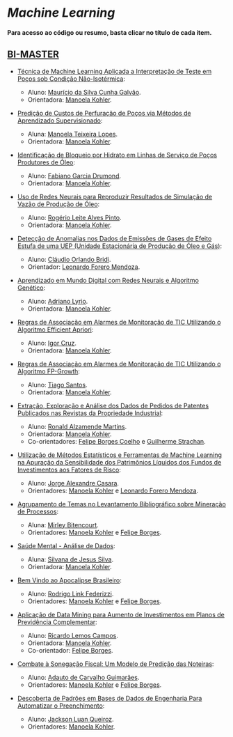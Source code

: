 # *Machine Learning*

#### Para acesso ao código ou resumo, basta clicar no título de cada item.

## [BI-MASTER](https://ica.puc-rio.ai/bi-master)

- [Técnica de Machine Learning Aplicada a Interpretação de Teste em Poços sob Condição Não-Isotérmica](https://github.com/secretaria-ICA/Tecnica_de_Machine_Learning_Aplicada_a_Interpretacao_de_Teste_em_Pocos_sob_Condicao_Nao-Isotermica):
  - Aluno: [Maurício da Silva Cunha Galvão](https://github.com/mgalvao6).
  - Orientadora: [Manoela Kohler](https://github.com/manoelakohler).

- [Predição de Custos de Perfuração de Poços via Métodos de Aprendizado Supervisionado](https://github.com/secretaria-ICA/Predicao_de_Custos_de_Perfuracao_de_Pocos_via_Metodos_de_Aprendizado_Supervisionado):
  - Aluna: [Manoela Teixeira Lopes](https://github.com/ManoelaLopes).
  - Orientadora: [Manoela Kohler](https://github.com/manoelakohler).

- [Identificação de Bloqueio por Hidrato em Linhas de Serviço de Poços Produtores de Óleo](https://github.com/secretaria-ICA/Identificacao_de_Bloqueio_por_Hidrato_em_Linhas_de_Servico_de_Pocos_Produtores_de_Oleo):
  - Aluno: [Fabiano Garcia Drumond](https://github.com/fgdrumond).
  - Orientadora: [Manoela Kohler](https://github.com/manoelakohler).
  
- [Uso de Redes Neurais para Reproduzir Resultados de Simulação de Vazão de Produção de Óleo](https://github.com/secretaria-ICA/Uso_de_Redes_Neurais_para_Reproduzir_Resultados_de_Simulacao_de_Vazao_de_Producao_de_Oleo):
  - Aluno: [Rogério Leite Alves Pinto](https://codigo-externo.petrobras.com.br/CXMV).
  - Orientadora: [Manoela Kohler](https://github.com/manoelakohler).
  
- [Detecção de Anomalias nos Dados de Emissões de Gases de Efeito Estufa de uma UEP (Unidade Estacionária de Produção de Óleo e Gás)](https://github.com/secretaria-ICA/Deteccao_de_Anomalias_nos_Dados_de_Emissoes_de_Gases_de_Efeito_Estufa_de_uma_UEP):
  - Aluno: [Cláudio Orlando Bridi](https://github.com/cobridi).
  - Orientador: [Leonardo Forero Mendoza](https://github.com/leofome8).

- [Aprendizado em Mundo Digital com Redes Neurais e Algoritmo Genético](https://github.com/secretaria-ICA/Aprendizado_em_Mundo_Digital_com_Redes_Neurais_e_Algoritmo_Genetico):
  - Aluno: [Adriano Lyrio](https://github.com/adrianolyrio).
  - Orientadora: [Manoela Kohler](https://github.com/manoelakohler).

- [Regras de Associação em Alarmes de Monitoração de TIC Utilizando o Algoritmo Efficient Apriori](https://github.com/secretaria-ICA/Regras_de_Associacao_em_Alarmes_de_Monitoracao_de_TIC_Utilizando_o_Algoritmo_Efficient_Apriori):
  - Aluno: [Igor Cruz](https://github.com/igorcruz33).
  - Orientadora: [Manoela Kohler](https://github.com/manoelakohler).

- [Regras de Associação em Alarmes de Monitoração de TIC Utilizando o Algoritmo FP-Growth](https://github.com/secretaria-ICA/Regras_de_Associacao_em_Alarmes_de_Monitoracao_de_TIC_Utilizando_o_Algoritmo_FP-Growth):
  - Aluno: [Tiago Santos](https://github.com/TiagoSantosVidal).
  - Orientadora: [Manoela Kohler](https://github.com/manoelakohler).

- [Extração, Exploração e Análise dos Dados de Pedidos de Patentes Publicados nas Revistas da Propriedade Industrial](https://github.com/secretaria-ICA/Extracao_Exploracao_e_Analise_dos_Dados_de_Pedidos_de_Patentes):
  - Aluno: [Ronald Alzamende Martins](https://github.com/ronaldlm).
  - Orientadora: [Manoela Kohler](https://github.com/manoelakohler).
  - Co-orientadores: [Felipe Borges Coelho](https://github.com/FelipeBorgesC) e [Guilherme Strachan](https://github.com/strachan).

- [Utilização de Métodos Estatísticos e Ferramentas de Machine Learning na Apuração da Sensibilidade dos Patrimônios Líquidos dos Fundos de Investimentos aos Fatores de Risco](https://github.com/secretaria-ICA/Apuracao_da_Sensibilidade_dos_Patrimonios_Liquidos_dos_Fundos_de_Investimentos_aos_Fatores_de_Risco):
  - Aluno: [Jorge Alexandre Casara](https://github.com/sandwalker66).
  - Orientadores: [Manoela Kohler](https://github.com/manoelakohler) e [Leonardo Forero Mendoza](https://github.com/leofome8).

- [Agrupamento de Temas no Levantamento Bibliográfico sobre Mineração de Processos](https://github.com/secretaria-ICA/Agrupamento_de_Temas_no_Levantamento_Bibliografico_sobre_Mineracao_de_Processos):
  - Aluna: [Mirley Bitencourt](https://github.com/mirleybitencourt).
  - Orientadores: [Manoela Kohler](https://github.com/manoelakohler) e [Felipe Borges](https://github.com/FelipeBorgesC).

- [Saúde Mental - Análise de Dados](https://github.com/secretaria-ICA/Saude_Mental_Analise_de_Dados):
  - Aluna: [Silvana de Jesus Silva](https://github.com/Silvana-js).
  - Orientadora: [Manoela Kohler](https://github.com/manoelakohler).

- [Bem Vindo ao Apocalipse Brasileiro](https://github.com/secretaria-ICA/Bem_Vindo_ao_Apocalipse_Brasileiro):
  - Aluno: [Rodrigo Link Federizzi](https://github.com/rodrigolink).
  - Orientadores: [Manoela Kohler](https://github.com/manoelakohler) e [Felipe Borges](https://github.com/FelipeBorgesC).

- [Aplicação de Data Mining para Aumento de Investimentos em Planos de Previdência Complementar](https://github.com/secretaria-ICA/Aplicacao_de_Data_Mining_para_Aumento_de_Investimentos_em_Planos_de_Previdencia_Complementar):
  - Aluno: [Ricardo Lemos Campos](https://github.com/rlcampos).
  - Orientadora: [Manoela Kohler](https://github.com/manoelakohler).
  - Co-orientador: [Felipe Borges](https://github.com/FelipeBorgesC).

- [Combate à Sonegação Fiscal: Um Modelo de Predição das Noteiras](https://github.com/secretaria-ICA/Combate_a_Sonegacao_Fiscal_Um_Modelo_de_Predicao_das_Noteiras):
  - Aluno: [Adauto de Carvalho Guimarães](https://github.com/1970-rio).
  - Orientadores: [Manoela Kohler](https://github.com/manoelakohler) e [Felipe Borges](https://github.com/FelipeBorgesC).

- [Descoberta de Padrões em Bases de Dados de Engenharia Para Automatizar o Preenchimento](https://github.com/secretaria-ICA/Descoberta_de_Padroes_em_Bases_de_Dados_de_Engenharia_para_Automatizar_o_Preenchimento):
  - Aluno: [Jackson Luan Queiroz](https://github.com/Jacksonluan).
  - Orientadores: [Manoela Kohler](https://github.com/manoelakohler).
  
